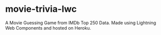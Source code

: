 # movie-trivia-lwc
 A Movie Guessing Game from IMDb Top 250 Data. Made using Lightning Web Components and hosted on Heroku.
